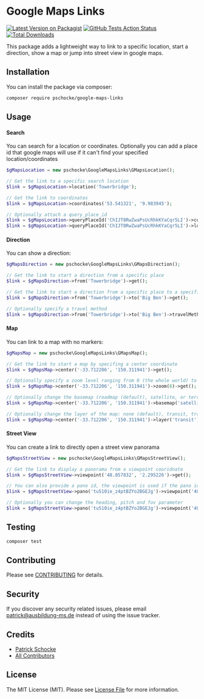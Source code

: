 # Google Maps Links

[![Latest Version on Packagist](https://img.shields.io/packagist/v/pschocke/google-maps-links.svg?style=flat-square)](https://packagist.org/packages/pschocke/google-maps-links)
[![GitHub Tests Action Status](https://img.shields.io/github/workflow/status/pschocke/google-maps-links/run-tests?label=tests)](https://github.com/pschocke/google-maps-links/actions?query=workflow%3Arun-tests+branch%3Amaster)
[![Total Downloads](https://img.shields.io/packagist/dt/pschocke/google-maps-links.svg?style=flat-square)](https://packagist.org/packages/pschocke/google-maps-links)

This package adds a lightweight way to link to a specific location, start a direction, show a map or jump into street view in google maps. 

## Installation

You can install the package via composer:

```bash
composer require pschocke/google-maps-links
```

## Usage

#### Search

You can search for a location or coordinates. Optionally you can add a place id that google maps will use if it can't find your specified location/coordinates

``` php
$gMapsLocation = new pschocke\GoogleMapsLinks\GMapsLocation();

// Get the link to a specific search location
$link = $gMapsLocation->location('Towerbridge');

// Get the link to coordinates
$link = $gMapsLocation->coordinates('53.541321', '9.983945');

// Optionally attach a query_place_id
$link = $gMapsLocation->queryPlaceId('ChIJT8RwZwaPsUcRhkKYaCqr5LI')->coordinates('53.541321', '9.983945');
$link = $gMapsLocation->queryPlaceId('ChIJT8RwZwaPsUcRhkKYaCqr5LI')->location('Towerbridge');
```
#### Direction

You can show a direction:

``` php
$gMapsDirection = new pschocke\GoogleMapsLinks\GMapsDirection();

// Get the link to start a direction from a specific place
$link = $gMapsDirection->from('Towerbridge')->get();

// Get the link to start a direction from a specific place to a specific place
$link = $gMapsDirection->from('Towerbridge')->to('Big Ben')->get();

// Optionally specify a travel method
$link = $gMapsDirection->from('Towerbridge')->to('Big Ben')->travelMethod('bicycling')->get();
```

#### Map

You can link to a map with no markers:

``` php
$gMapsMap = new pschocke\GoogleMapsLinks\GMapsMap();

// Get the link to start a map by specifing a center coordinate
$link = $gMapsMap->center('-33.712206', '150.311941')->get();

// Optionally specify a zoom level ranging from 0 (the whole world) to 21 (individual buildings), defaults to 15
$link = $gMapsMap->center('-33.712206', '150.311941')->zoom(6)->get();

// Optionally change the basemap (roadmap (default), satellite, or terrain)
$link = $gMapsMap->center('-33.712206', '150.311941')->basemap('satellite')->zoom(6)->get();

// Optionally change the layer of the map: none (default), transit, traffic, or bicycling
$link = $gMapsMap->center('-33.712206', '150.311941')->layer('transit')->basemap('satellite')->zoom(6)->get();
```

#### Street View

You can create a link to directly open a street view panorama

```php
$gMapsStreetView = new pschocke\GoogleMapsLinks\GMapsStreetView();

// Get the link to display a panorama from a viewpoint cooridnate
$link = $gMapsStreetView->viewpoint('48.857832', '2.295226')->get();

// You can also provide a pano id, the viewpoint is used if the pano id does not exisits
$link = $gMapsStreetView->pano('tu510ie_z4ptBZYo2BGEJg')->viewpoint('48.857832', '2.295226')->get();

// Optionally you can change the heading, pitch and fov parameter
$link = $gMapsStreetView->pano('tu510ie_z4ptBZYo2BGEJg')->viewpoint('48.857832', '2.295226')->heading('-45')->pitch(38)->fov(80)->get();

```


## Testing

``` bash
composer test
```

## Contributing

Please see [CONTRIBUTING](CONTRIBUTING.md) for details.

## Security

If you discover any security related issues, please email patrick@ausbildung-ms.de instead of using the issue tracker.

## Credits

- [Patrick Schocke](https://github.com/pschocke)
- [All Contributors](../../contributors)

## License

The MIT License (MIT). Please see [License File](LICENSE.md) for more information.
